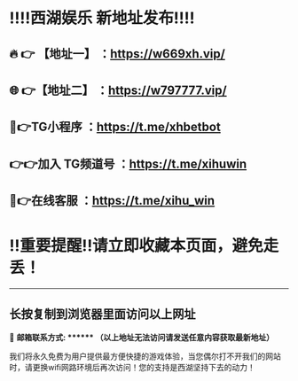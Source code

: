 :bangbang::bangbang:西湖娱乐 新地址发布:bangbang::bangbang:
===================

🔥 👉 【地址一】 ：https://w669xh.vip/
--------------------------------------

🌐 👉【地址二】 ：https://w797777.vip/
--------------------------------------

🤖👉TG小程序  ：https://t.me/xhbetbot
-------------------------------------

👉👉加入 TG频道号  ：https://t.me/xihuwin
-----------------------------------------

🎀👉在线客服  ：https://t.me/xihu_win
-------------------------------------

:bangbang:重要提醒:bangbang:请立即收藏本页面，避免走丢！
====================================

---

长按复制到浏览器里面访问以上网址
--------------------------------

:e-mail: __邮箱联系方式: ****** （以上地址无法访问请发送任意内容获取最新地址）__

我们将永久免费为用户提供最方便快捷的游戏体验，当您偶尔打不开我们的网站时，请更换wifi网路环境后再次访问！您的支持是西湖坚持下去的动力！


